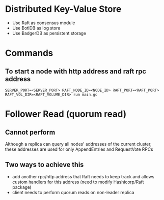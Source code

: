 # Distributed Key-Value Store
- Use Raft as consensus module
- Use BotlDB as log store
- Use BadgerDB as persistent storage

# Commands
## To start a node with http address and raft rpc address
```SERVER_PORT=<SERVER_PORT> RAFT_NODE_ID=<NODE_ID> RAFT_PORT=<RAFT_PORT> RAFT_VOL_DIR=<RAFT_VOLUME_DIR> run main.go```

# Follower Read (quorum read)
## Cannot perform 
Although a replica can query all nodes' addresses of the current cluster, 
these addresses are used for only AppendEntries and RequestVote RPCs

## Two ways to achieve this 
- add another rpc/http address that Raft needs to keep track 
and allows custom handlers for this address (need to modify Hashicorp/Raft package)
- client needs to perform quorum reads on non-leader replica

